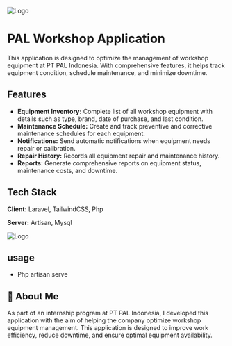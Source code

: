 
![Logo](https://upload.wikimedia.org/wikipedia/commons/0/0a/PT-PAL.svg)


# PAL Workshop Application
This application is designed to optimize the management of workshop equipment at PT PAL Indonesia. With comprehensive features, it helps track equipment condition, schedule maintenance, and minimize downtime.





## Features
* **Equipment Inventory:** Complete list of all workshop equipment with details such as type, brand, date of purchase, and last condition.
* **Maintenance Schedule:** Create and track preventive and corrective maintenance schedules for each equipment.
* **Notifications:** Send automatic notifications when equipment needs repair or calibration.
* **Repair History:** Records all equipment repair and maintenance history.
* **Reports:** Generate comprehensive reports on equipment status, maintenance costs, and downtime.


## Tech Stack

**Client:** Laravel, TailwindCSS, Php

**Server:** Artisan, Mysql


![Logo](https://upload.wikimedia.org/wikipedia/commons/3/36/Logo.min.svg)

## usage
* Php artisan serve
## 🚀 About Me
As part of an internship program at PT PAL Indonesia, I developed this application with the aim of helping the company optimize workshop equipment management. This application is designed to improve work efficiency, reduce downtime, and ensure optimal equipment availability.

